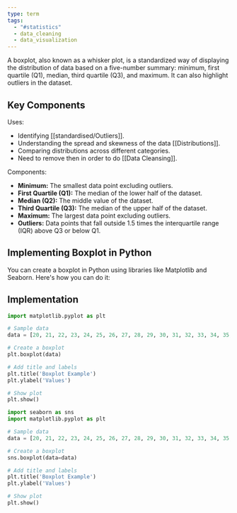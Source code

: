 ```yaml
---
type: term
tags:
  - "#statistics"
  - data_cleaning
  - data_visualization
---
```

A boxplot, also known as a whisker plot, is a standardized way of displaying the distribution of data based on a five-number summary: minimum, first quartile (Q1), median, third quartile (Q3), and maximum. It can also highlight outliers in the dataset.
## Key Components

Uses:
- Identifying [[standardised/Outliers]].
- Understanding the spread and skewness of the data [[Distributions]].
- Comparing distributions across different categories.
- Need to remove then in order to do [[Data Cleansing]].

Components:
- **Minimum:** The smallest data point excluding outliers.
- **First Quartile (Q1):** The median of the lower half of the dataset.
- **Median (Q2):** The middle value of the dataset.
- **Third Quartile (Q3):** The median of the upper half of the dataset.
- **Maximum:** The largest data point excluding outliers.
- **Outliers:** Data points that fall outside 1.5 times the interquartile range (IQR) above Q3 or below Q1.

## Implementing Boxplot in Python

You can create a boxplot in Python using libraries like Matplotlib and Seaborn. Here's how you can do it:

## Implementation

```python
import matplotlib.pyplot as plt

# Sample data
data = [20, 21, 22, 23, 24, 25, 26, 27, 28, 29, 30, 31, 32, 33, 34, 35, 36, 37, 38, 39, 40]

# Create a boxplot
plt.boxplot(data)

# Add title and labels
plt.title('Boxplot Example')
plt.ylabel('Values')

# Show plot
plt.show()
```
```python
import seaborn as sns
import matplotlib.pyplot as plt

# Sample data
data = [20, 21, 22, 23, 24, 25, 26, 27, 28, 29, 30, 31, 32, 33, 34, 35, 36, 37, 38, 39, 40]

# Create a boxplot
sns.boxplot(data=data)

# Add title and labels
plt.title('Boxplot Example')
plt.ylabel('Values')

# Show plot
plt.show()
```